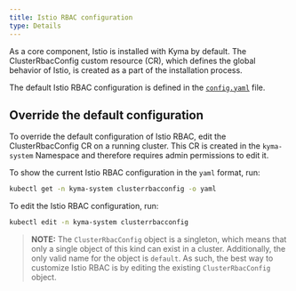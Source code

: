 ```yaml
---
title: Istio RBAC configuration
type: Details
---
```


As a core component, Istio is installed with Kyma by default. The ClusterRbacConfig custom resource (CR), which defines the global behavior of Istio, is created as a part of the installation process.

The default Istio RBAC configuration is defined in the [`config.yaml`](https://github.com/kyma-project/kyma/blob/master/resources/core/charts/istio-rbac/templates/rbac-config.yaml) file. 

## Override the default configuration

To override the default configuration of Istio RBAC, edit the ClusterRbacConfig CR on a running cluster. This CR is created in the `kyma-system` Namespace and therefore requires admin permissions to edit it.

To show the current Istio RBAC configuration in the `yaml` format, run:
```bash
kubectl get -n kyma-system clusterrbacconfig -o yaml
```

To edit the Istio RBAC configuration, run:
```bash
kubectl edit -n kyma-system clusterrbacconfig
```

> **NOTE:** The `ClusterRbacConfig` object is a singleton, which means that only a single object of this kind can exist in a cluster. Additionally, the only valid name for the object is `default`. As such, the best way to customize Istio RBAC is by editing the existing `ClusterRbacConfig` object.
